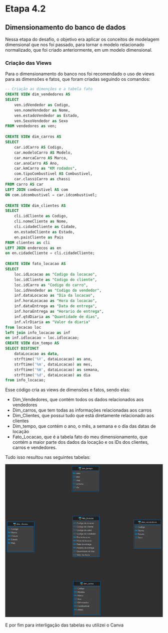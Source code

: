 # Etapa 4.2

## Dimensionamento do banco de dados

Nessa etapa do desafio, o objetivo era aplicar os conceitos de modelagem dimensional que nos foi passado, para tornar o modelo relacionado normalizado, que foi criado anteriormente, em um modelo dimensional.

### Criação das Views

Para o dimensionamento do banco nos foi recomendado o uso de views para as dimensões e fatos, que foram criadas seguindo os comandos:

```sql
-- Criação as dimenções e a tabela fato
CREATE VIEW dim_vendedores AS
SELECT 
	ven.idVendedor as Codigo,
	ven.nomeVendedor as Nome,
	ven.estadoVendedor as Estado,
	ven.SexoVendedor as Sexo
FROM vendedores as ven;

CREATE VIEW dim_carros AS
SELECT 
    car.idCarro AS Codigo,
    car.modeloCarro AS Modelo,
    car.marcaCarro AS Marca,
    car.anoCarro AS Ano,
    car.kmCarro as "KM rodados",
    com.tipoCombustivel AS Combustivel,
    car.classiCarro as chassi
FROM carro AS car
LEFT JOIN combustivel AS com
ON com.idcombustivel = car.idcombustivel;

CREATE VIEW dim_clientes AS
SELECT 
	cli.idCliente as Codigo,
	cli.nomeCliente as Nome,
	cli.cidadeCliente as Cidade,
	en.estadoCliente as Estado,
	en.paisCliente as Pais
FROM clientes as cli
LEFT JOIN enderecos as en
on en.cidadeCliente = cli.cidadeCliente;

CREATE VIEW fato_locacao AS
SELECT
	loc.idLocacao as "Codigo da locacao",
	loc.idCliente as "Codigo do cliente",
	loc.idCarro as "Codigo do carro",
	loc.idVendedor as "Codigo do vendedor",
	inf.dataLocacao as "Dia da locacao",
	inf.horaLocacao as "Hora da locacao",
	inf.dataEntrega as "Data de entrega",
	inf.horaEntrega as "Horario de entrega",
	inf.qtdDiaria as "Quantidade de dias",
	inf.vlrDiaria as "Valor da diaria"
from locacao loc
left join info_locacao as inf
on inf.idlocacao = loc.idlocacao;
CREATE VIEW dim_tempo AS
SELECT DISTINCT
	dataLocacao as data,
	strftime('%Y', dataLocacao) as ano,
	strftime('%m', dataLocacao) as mes,
	strftime('%W', dataLocacao) as semana,
	strftime('%d', dataLocacao) as dia
from info_locacao;
```

Esse código cria as views de dimensões e fatos, sendo elas:

- Dim_Vendedores, que contém todos os dados relacionados aos vendedores
- Dim_carros, que tem todas as informações relacionadas aos carros
- Dim_Clientes, que possui tudo que está diretamente relacionado aos clientes
- Dim_tempo, que  contém o ano, o mês, a semana e o dia das datas de locação
- Fato_Locacao, que é a tabela fato do meu dimensionamento, que contém a maior parte dos dados da locação e os IDs dos clientes, carros e vendedores.

Tudo isso resultou nas seguintes tabelas:

![Dimensões](./nome2.png)

E por fim para interligação das tabelas eu utilizei o Canva
